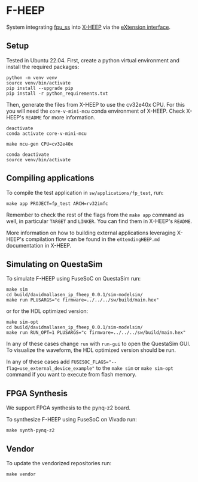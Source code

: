 # F-HEEP

System integrating [fpu_ss](https://github.com/pulp-platform/fpu_ss) into [X-HEEP](https://github.com/esl-epfl/x-heep) via the [eXtension interface](https://docs.openhwgroup.org/projects/openhw-group-core-v-xif).

## Setup

Tested in Ubuntu 22.04.
First, create a python virtual environment and install the required packages:
~~~
python -m venv venv
source venv/bin/activate
pip install --upgrade pip
pip install -r python_requirements.txt
~~~

Then, generate the files from X-HEEP to use the cv32e40x CPU.
For this you will need the `core-v-mini-mcu` conda environment of X-HEEP. Check X-HEEP's `README` for more information.
~~~
deactivate
conda activate core-v-mini-mcu

make mcu-gen CPU=cv32e40x

conda deactivate
source venv/bin/activate
~~~

## Compiling applications

To compile the test application in `sw/applications/fp_test`, run:
~~~
make app PROJECT=fp_test ARCH=rv32imfc
~~~

Remember to check the rest of the flags from the `make app` command as well, in particular `TARGET` and `LINKER`. You can find them in X-HEEP's `README`.

More information on how to building external applications leveraging X-HEEP's compilation flow can be found in the `eXtendingHEEP.md` documentation in X-HEEP.

## Simulating on QuestaSim

To simulate F-HEEP using FuseSoC on QuestaSim run:
~~~
make sim
cd build/davidmallasen_ip_fheep_0.0.1/sim-modelsim/
make run PLUSARGS="c firmware=../../../sw/build/main.hex"
~~~

or for the HDL optimized version:
~~~
make sim-opt
cd build/davidmallasen_ip_fheep_0.0.1/sim-modelsim/
make run RUN_OPT=1 PLUSARGS="c firmware=../../../sw/build/main.hex"
~~~

In any of these cases change `run` with `run-gui` to open the QuestaSim GUI. To visualize the waveform, the HDL optimized version should be run.

In any of these cases add `FUSESOC_FLAGS="--flag=use_external_device_example"` to the `make sim` or `make sim-opt` command if you want to execute from flash memory.

## FPGA Synthesis

We support FPGA synthesis to the pynq-z2 board.

To synthesize F-HEEP using FuseSoC on Vivado run:
~~~
make synth-pynq-z2
~~~

## Vendor
To update the vendorized repositories run:
~~~
make vendor
~~~
